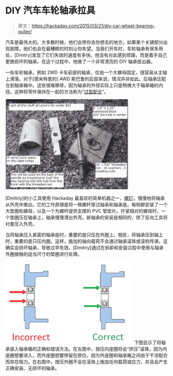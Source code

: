 # DIY 汽车车轮轴承拉具

> 原文：<https://hackaday.com/2015/03/21/diy-car-wheel-bearing-puller/>

汽车是最伟大的。大多数时候，他们会带你去你想去的地方。如果某个关键部分出现故障，他们也会在最糟糕的时刻让你失望。当我们开车时，车轮轴承有很多用处，[Dmitry]发现了它们失效的速度有多快。他没有对此感到烦躁，而是着手自己更换损坏的轴承。在这个过程中，他做了一个非常漂亮的 DIY 轴承拔出器。

一些车轮轴承，例如 2WD 卡车前部的轴承，仅由一个大螺母固定，很容易从主轴上滑落。对于[德米特里的] AWD 斯巴鲁的后部来说，情况并非如此。后轴承压配合到轴承箱中。这些很难移除，因为轴承的外径实际上只是稍微大于轴承箱的内径。这种将零件保持在一起的方法称为“[过盈配合](http://en.wikipedia.org/wiki/Interference_fit)”。

![BearingPuller2](img/6adc09a1c91da995cbe0790d7d1316c1.png)

[Dmitriy]的小工具使用 Hackaday 最喜欢的简单机器之一，[螺钉](http://en.wikipedia.org/wiki/Screw_(simple_machine))，慢慢地将轴承从外壳中推出。它的工作原理是将一根螺杆穿过轴承和轴承座。每侧都安装了一个大垫圈和螺母，以及一个为螺杆提供支撑的 PVC 管垫片。拧紧相对的螺母时，一个垫圈压在轴承上，轴承慢慢滑出外壳。新轴承的安装是相同的，除了反向工具将衬套压入外壳。

当将轴承压入紧密的轴承座时，重要的是只压在外圈上。相反，将轴承压到轴上时，重要的是只压内圈。这样，施加的轴向载荷不会通过轴承滚珠或滚柱传递。这确实会损坏轴承，导致过早失效。[Dmitriy]通过在拆卸和安装过程中使用与轴承外圈接触的适当尺寸的垫圈进行处理。

![BearingInstall- ](img/b35b89306ca759527773cea5405a5ea5.png)下图显示了将轴承装入轴承箱的正确和错误方法。在左图中，按压内座圈将会“挤压”滚珠，因为内座圈想要进入，而外座圈想要停留在原位，因为外座圈和轴承箱之间由于干涉配合而存在阻力。在右图中，按压外圈不会在滚珠上施加任何载荷或应力，并且会产生正确安装、无损坏的轴承。